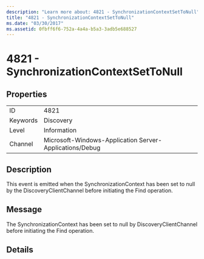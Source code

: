 ```yaml
---
description: "Learn more about: 4821 - SynchronizationContextSetToNull"
title: "4821 - SynchronizationContextSetToNull"
ms.date: "03/30/2017"
ms.assetid: 0fbff6f6-752a-4a4a-b5a3-3adb5e688527
---
```

# 4821 - SynchronizationContextSetToNull

## Properties  
  
|||  
|-|-|  
|ID|4821|  
|Keywords|Discovery|  
|Level|Information|  
|Channel|Microsoft-Windows-Application Server-Applications/Debug|  
  
## Description  

 This event is emitted when the SynchronizationContext has been set to null by the DiscoveryClientChannel before initiating the Find operation.  
  
## Message  

 The SynchronizationContext has been set to null by DiscoveryClientChannel before initiating the Find operation.  
  
## Details
